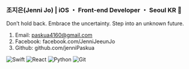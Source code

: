 ### 조지은(Jenni Jo) | iOS ・ Front-end Developer ・ Seoul KR 👋

Don’t hold back. Embrace the uncertainty. Step into an unknown future.

1. Email: paskua4160@gmail.com
2. Facebook: facebook.com/JenniJeeunJo
3. Github: github.com/jenniPaskua

<!--
**jenniPaskua/jenniPaskua** is a ✨ _special_ ✨ repository because its `README.md` (this file) appears on your GitHub profile.

Here are some ideas to get you started:

- 🔭 I’m currently working on ...
- 🌱 I’m currently learning ...
- 👯 I’m looking to collaborate on ...
- 🤔 I’m looking for help with ...
- 💬 Ask me about ...
- 📫 How to reach me: ...
- 😄 Pronouns: ...
- ⚡ Fun fact: ...
-->

![Swift](https://img.shields.io/badge/-Swift-46a2f1?style=for-the-badge&logo=swift)
![React](https://img.shields.io/badge/-React-222222?style=for-the-badge&logo=react)
![Python](https://img.shields.io/badge/-Python-46a2f1?style=for-the-badge&logo=python)
![Git](https://img.shields.io/badge/-Git-F05032?style=for-the-badge&logo=git&logoColor=ffffff)
